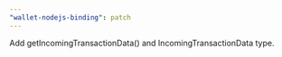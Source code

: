 ```yaml
---
"wallet-nodejs-binding": patch
---
```


Add getIncomingTransactionData() and IncomingTransactionData type.
